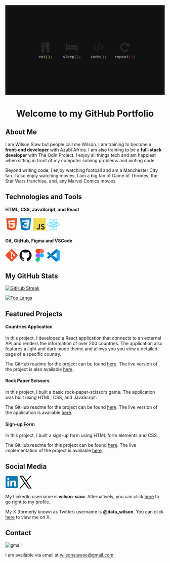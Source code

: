 <div id="header" align="center" width=100%>
  <img src="wallpaperflare.com_wallpaper.jpg">
</div>

<h1 align="center">Welcome to my GitHub Portfolio</h1>

<h2>About Me</h2>
<p>
  I am Wilson Siaw but people call me Wilson. I am training to become a <strong>front-end developer</strong> with Azubi Africa. I am also training to be
  a <strong>full-stack developer</strong> with The Odin Project. I enjoy all things tech and am happiest when sitting in front of my
  computer solving problems and writing code.
</p>
<p>
  Beyond writing code, I enjoy watching football and am a Manchester City fan. I also enjoy watching movies. I am a big fan of Game of Thrones,
  the Star Wars franchise, and, any Marvel Comics movies.
</p>

<h2>Technologies and Tools</h2>
<h4>HTML, CSS, JavaScript, and React</h4>
<div>
  <img src="https://github.com/devicons/devicon/blob/master/icons/html5/html5-original.svg" width=40 height=40>
  <img src="https://github.com/devicons/devicon/blob/master/icons/css3/css3-original.svg" width=40 height=40>
  <img src="https://github.com/devicons/devicon/blob/master/icons/javascript/javascript-original.svg" width=40 height=40>
  <img src="https://github.com/devicons/devicon/blob/master/icons/react/react-original.svg" width=40 height=40>
</div>
<h4>Git, GitHub, Figma and VSCode</h4>
<div>
  <img src="https://github.com/devicons/devicon/blob/master/icons/git/git-original.svg" width=40 height=40>
  <img src="https://github.com/devicons/devicon/blob/master/icons/github/github-original.svg" width=40 height=40>
  <img src="https://github.com/devicons/devicon/blob/master/icons/figma/figma-original.svg" width=40 height=40>
  <img src="https://github.com/devicons/devicon/blob/master/icons/vscode/vscode-original.svg" width=40 height=40>
</div>

<h2>My GitHub Stats</h2>

[![GitHub Streak](http://github-readme-streak-stats.herokuapp.com?user=wilsonsiaw&theme=dark&hide_border=true&exclude_days=Sun)](https://git.io/streak-stats)

[![Top Langs](https://github-readme-stats.vercel.app/api/top-langs/?username=wilsonsiaw&theme=dark&show)](https://github.com/anuraghazra/github-readme-stats)

<h2>Featured Projects</h2>

<h4>Countries Application</h4>
<p>
  In this project, I developed a React application that connects to an external API and renders the information of over 200 countries. The application also features
  a light and dark mode theme and allows you you view a detailed page of a specific country.
</p>

The GitHub readme for the project can be found [here](https://github.com/wilsonsiaw/countries_application). The live version of the project is also available [here](https://countries-application-one.vercel.app/).

<h4>Rock Paper Scissors</h4>
<p>
  In this project, I built a basic rock-paper-scissors game. The application was built using HTML, CSS, and JavaScript.
</p>

The GitHub readme for the project can be found [here](https://github.com/wilsonsiaw/Project-Portfolio/tree/main/rock-paper-scissors). The live version of the application is
available [here](https://wilsonsiaw.github.io/Project-Portfolio/rock-paper-scissors/).

<h4>Sign-up Form</h4>
<p>
  In this project, I built a sign-up form using HTML form elements and CSS. 
</p>

The GitHub readme for this project can be found [here](https://github.com/wilsonsiaw/sign-up-form). The live implementation of the project is available [here](https://wilsonsiaw.github.io/sign-up-form/).


<h2>Social Media</h2>
<div>
  <img src="https://github.com/devicons/devicon/blob/master/icons/linkedin/linkedin-original.svg" width=40 height=40>
  <img src="https://github.com/devicons/devicon/blob/master/icons/twitter/twitter-original.svg" width=40 height=40>
</div>

My LinkedIn username is **wilson-siaw**. Alternatively, you can click [here](https://www.linkedin.com/in/wilson-siaw/) to go right to my profile.

My X (formerly known as Twitter) username is **@data_wilson**. You can click [here](https://twitter.com/data_wilson) to view me on X.

<h2>Contact</h2>

![gmail](https://img.shields.io/badge/Gmail-D14836?style=for-the-badge&logo=gmail&logoColor=white)

I am available via email at wilsonsiawse@gmail.com 

